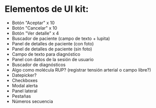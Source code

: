 # Elementos de UI kit:

- Botón "Aceptar" x 10
- Botón "Cancelar" x 10
- Botón "Ver detalle" x 4
- Buscador de paciente (campo de texto + lupita)
- Panel de detalles de paciente (con foto)
- Panel de detalles de paciente (sin foto)
- Campo de texto para diagnóstico
- Panel con datos de la sesión de usuario
- Buscador de diagnósticos
- Algo como molécula RUP? (registrar tensión arterial o campo libre?)
- Datepicker?
- Checkboxes
- Modal alerta
- Panel lateral
- Pestañas
- Números secuencia

